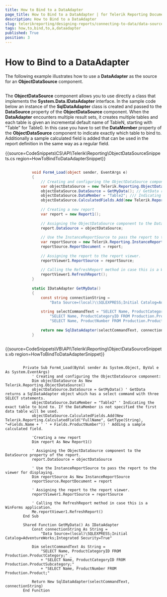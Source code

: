 ```yaml
---
title: How to Bind to a DataAdapter
page_title: How to Bind to a DataAdapter | for Telerik Reporting Documentation
description: How to Bind to a DataAdapter
slug: telerikreporting/designing-reports/connecting-to-data/data-source-components/objectdatasource-component/how-to/how-to-bind-to-a-dataadapter
tags: how,to,bind,to,a,dataadapter
published: True
position: 3
---
```


# How to Bind to a DataAdapter



The following example illustrates how to use a __DataAdapter__  as the source for an __ObjectDataSource__  component. 		

## 

The __ObjectDataSource__  component allows you 			to use directly a class that implements the __System.Data.IDataAdapter__  interface. In the sample code 			below an instance of the __SqlDataAdapter__  			class is created and passed to the __DataSource__  			property of the __ObjectDataSource__  component. 			When the __DataAdapter__  encounters multiple 			result sets, it creates multiple tables and each table is given an 			incremental default name of TableN, starting with "Table" for Table0. 			In this case you have to set the __DataMember__  			property of the __ObjectDataSource__  component 			to indicate exactly which table to bind to. Additionally a sample 			calculated field is added that can be used in the report definition 			in the same way as a regular field. 		

{{source=CodeSnippets\CS\API\Telerik\Reporting\ObjectDataSourceSnippets.cs region=HowToBindToDataAdapterSnippet}}
````C#
	
	        void Form4_Load(object sender, EventArgs e)
	        {
	            // Creating and configuring the ObjectDataSource component:
	            var objectDataSource = new Telerik.Reporting.ObjectDataSource();
	            objectDataSource.DataSource = GetMyData(); // GetData returns a SqlDataAdapter object which has a select command with three SELECT statements.
	            objectDataSource.DataMember = "Table2"; /// Indicating the exact table to bind to. If the DataMember is not specified the first data table will be used.
	            objectDataSource.CalculatedFields.Add(new Telerik.Reporting.CalculatedField("FullName", typeof(string), "=Fields.Name + ' ' + Fields.ProductNumber")); // Adding a sample calculated field.
	
	            // Creating a new report
	            var report = new Report1();
	
	            // Assigning the ObjectDataSource component to the DataSource property of the report.
	            report.DataSource = objectDataSource;
	
	            // Use the InstanceReportSource to pass the report to the viewer for displaying
	            var reportSource = new Telerik.Reporting.InstanceReportSource();
	            reportSource.ReportDocument = report;
	
	            // Assigning the report to the report viewer.
	            reportViewer1.ReportSource = reportSource;
	
	            // Calling the RefreshReport method in case this is a WinForms application.
	            reportViewer1.RefreshReport();
	        }
	
	        static IDataAdapter GetMyData()
	        {
	            const string connectionString =
	                "Data Source=(local)\\SQLEXPRESS;Initial Catalog=AdventureWorks;Integrated Security=True";
	
	            string selectCommandText = "SELECT Name, ProductCategoryID FROM Production.ProductCategory;" +
	                "SELECT Name, ProductCategoryID FROM Production.ProductSubcategory;" +
	                "SELECT Name, ProductNumber FROM Production.Product;";
	
	            return new SqlDataAdapter(selectCommandText, connectionString);
	        }
	
````
{{source=CodeSnippets\VB\API\Telerik\Reporting\ObjectDataSourceSnippets.vb region=HowToBindToDataAdapterSnippet}}
````VB
	
	    Private Sub Form4_Load(ByVal sender As System.Object, ByVal e As System.EventArgs)
	        ' Creating and configuring the ObjectDataSource component:
	        Dim objectDataSource As New Telerik.Reporting.ObjectDataSource()
	        objectDataSource.DataSource = GetMyData() ' GetData returns a SqlDataAdapter object which has a select command with three SELECT statements.
	        objectDataSource.DataMember = "Table2" ' Indicating the exact table to bind to. If the DataMember is not specified the first data table will be used.
	        objectDataSource.CalculatedFields.Add(New Telerik.Reporting.CalculatedField("FullName", GetType(String), "=Fields.Name + ' ' + Fields.ProductNumber")) ' Adding a sample calculated field.
	
	        'Creating a new report
	        Dim report As New Report1()
	
	        ' Assigning the ObjectDataSource component to the DataSource property of the report.
	        report.DataSource = objectDataSource
	
	        ' Use the InstanceReportSource to pass the report to the viewer for displaying.
	        Dim reportSource As New InstanceReportSource
	        reportSource.ReportDocument = report
	
	        ' Assigning the report to the report viewer.
	        reportViewer1.ReportSource = reportSource
	
	        ' Calling the RefreshReport method in case this is a WinForms application.
	        Me.reportViewer1.RefreshReport()
	    End Sub
	
	    Shared Function GetMyData() As IDataAdapter
	        Const connectionString As String =
	            "Data Source=(local)\SQLEXPRESS;Initial Catalog=AdventureWorks;Integrated Security=True"
	
	        Dim selectCommandText As String =
	            "SELECT Name, ProductCategoryID FROM Production.ProductCategory;" _
	            + "SELECT Name, ProductCategoryID FROM Production.ProductSubcategory;" _
	            + "SELECT Name, ProductNumber FROM Production.Product;"
	
	        Return New SqlDataAdapter(selectCommandText, connectionString)
	    End Function
	
````

